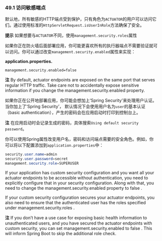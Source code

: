### 49.1 访问敏感端点

默认地，所有敏感的HTTP端点受到保护，只有角色为`ACTUATOR`的用户可以访问它们。通过使用标准的`HttpServletRequest.isUserInRole`方法确保了安全。

**提示** 如果想要与`ACTUATOR`不同，使用`management.security.roles`属性

如果你正在防火墙后面部署应用，你可能更喜欢所有的执行器端点不需要验证就可以访问。你可以通过改变`management.security.enabled`属性来实现： 

**application.properties.**
```properties
management.security.enabled=false
```
**注** By default, actuator endpoints are exposed on the same port that serves regular HTTP traffic. Take care not to accidentally expose sensitive information if you change the management.security.enabled property. 

如果你正在公开地部署应用，你可能会想加上‘Spring Security’来处理用户认证。当你加上了‘Spring Security’， 默认情况下会使用用户名为`user`的基本认证（basic authentication），产生的密码会在应用启动时打印到控制台上。

**注** 在应用启动时会记录生成的密码，具体搜索`Using default security password`。

你可以使用Spring属性改变用户名，密码和访问端点需要的安全角色。例如，你可以将以下配置添加到`application.properties`中：
```java
security.user.name=admin
security.user.password=secret
management.security.role=SUPERUSER
```
If your application has custom security configuration and you want all your actuator endpoints to be accessible without authentication, you need to explicitly configure that in your security configuration. Along with that, you need to change the management.security.enabled property to false . 

If your custom security configuration secures your actuator endpoints, you also need to ensure that the authenticated user has the roles specified under management.security.roles . 

**注** If you don’t have a use case for exposing basic health information to unauthenticated users, and you have secured the actuator endpoints with custom security, you can set management.security.enabled to false . This will inform Spring Boot to skip the additional role check. 
